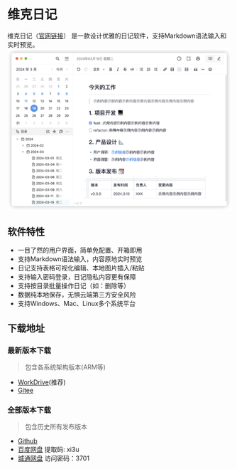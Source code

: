 # 维克日记

维克日记（[官网链接](https://vic-diary.netlify.app/)）
是一款设计优雅的日记软件，支持Markdown语法输入和实时预览。
![image](assets/images/screenshot.png)

## 软件特性

- 一目了然的用户界面，简单免配置、开箱即用
- 支持Markdown语法输入，内容原地实时预览
- 日记支持表格可视化编辑、本地图片插入/粘贴
- 支持输入密码登录，日记隐私内容更有保障
- 支持按目录批量操作日记（如：删除等）
- 数据纯本地保存，无惧云端第三方安全风险
- 支持Windows、Mac、Linux多个系统平台

## 下载地址

### 最新版本下载

> 包含各系统架构版本(ARM等)

- [WorkDrive](https://workdrive.zohopublic.com.cn/folder/qwvtha87ad103ba6444dbbad0c22c7de74137?layout=list)(推荐)
- [Gitee](https://gitee.com/vo-soft/vic-diary-release/releases/tag/latest)

### 全部版本下载

> 包含历史所有发布版本

- [Github](https://github.com/vo-soft/vic-diary-releases/releases)
- [百度网盘](https://pan.baidu.com/s/1buGnzFHBog-AFJhVIQicvQ?pwd=xi3u) 提取码: xi3u
- [城通网盘](https://url43.ctfile.com/d/3173743-60448486-923c16?p=3701) 访问密码：3701
